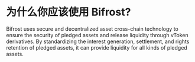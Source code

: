 # 为什么你应该使用 Bifrost?

Bifrost uses secure and decentralized asset cross-chain technology to ensure the security of pledged assets and release liquidity through vToken derivatives. By standardizing the interest generation, settlement, and rights retention of pledged assets, it can provide liquidity for all kinds of pledged assets.

